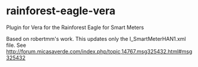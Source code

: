 # rainforest-eagle-vera
Plugin for Vera for the Rainforest Eagle for Smart Meters

Based on robertmm's work.  This updates only the I_SmartMeterHAN1.xml file.
See http://forum.micasaverde.com/index.php/topic,14767.msg325432.html#msg325432
